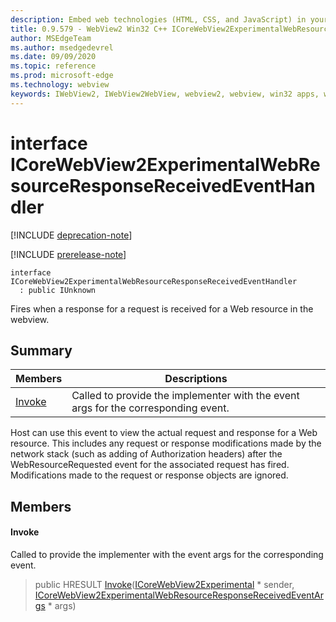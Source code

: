 ```yaml
---
description: Embed web technologies (HTML, CSS, and JavaScript) in your native applications with the Microsoft Edge WebView2 control
title: 0.9.579 - WebView2 Win32 C++ ICoreWebView2ExperimentalWebResourceResponseReceivedEventHandler
author: MSEdgeTeam
ms.author: msedgedevrel
ms.date: 09/09/2020
ms.topic: reference
ms.prod: microsoft-edge
ms.technology: webview
keywords: IWebView2, IWebView2WebView, webview2, webview, win32 apps, win32, edge, ICoreWebView2, ICoreWebView2Controller, browser control, edge html, ICoreWebView2ExperimentalWebResourceResponseReceivedEventHandler
---
```


# interface ICoreWebView2ExperimentalWebResourceResponseReceivedEventHandler 

[!INCLUDE [deprecation-note](../../includes/deprecation-note.md)]

[!INCLUDE [prerelease-note](../../includes/prerelease-note.md)]

```
interface ICoreWebView2ExperimentalWebResourceResponseReceivedEventHandler
  : public IUnknown
```

Fires when a response for a request is received for a Web resource in the webview.

## Summary

 Members                        | Descriptions
--------------------------------|---------------------------------------------
[Invoke](#invoke) | Called to provide the implementer with the event args for the corresponding event.

Host can use this event to view the actual request and response for a Web resource. This includes any request or response modifications made by the network stack (such as adding of Authorization headers) after the WebResourceRequested event for the associated request has fired. Modifications made to the request or response objects are ignored.

## Members

#### Invoke 

Called to provide the implementer with the event args for the corresponding event.

> public HRESULT [Invoke](#invoke)([ICoreWebView2Experimental](icorewebview2experimental.md) * sender, [ICoreWebView2ExperimentalWebResourceResponseReceivedEventArgs](icorewebview2experimentalwebresourceresponsereceivedeventargs.md) * args)


